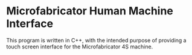 # Microfabricator Human Machine Interface

This program is written in C++, with the intended purpose of providing a touch screen interface for the Microfabricator 4S machine.
